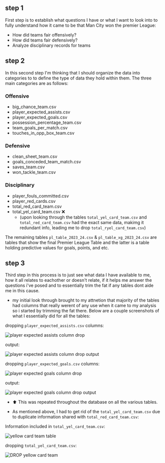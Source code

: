 ## step 1

First step is to establish what questions I have or what I want to look into to fully understand  how it came to be that Man City won the premier League:

- How did teams fair offensively?
- How did teams fair defensively?
- Analyze disciplinary records for teams

## step 2
In this second step I'm thinking that I should organize the data into categories to to define the type of data they hold within them. The three main categories are as follows:

### Offensive
- big_chance_team.csv
- player_expected_assists.csv
- player_expected_goals.csv
- possession_percentage_team.csv
- team_goals_per_match.csv
- touches_in_opp_box_team.csv

### Defensive
- clean_sheet_team.csv
- goals_conceded_team_match.csv
- saves_team.csv
- won_tackle_team.csv

### Disciplinary
- player_fouls_committed.csv
- player_red_cards.csv
- total_red_card_team.csv
- total_yel_card_team.csv ❌
    - (upon looking through the tables `total_yel_card_team.csv` and `total_red_card_team.csv` had the exact same data, makimg it redundant info, leading me to drop `total_ryel_card_team.csv`)

The remaining tables `pl_table_2023_24.csv` & `pl_table_xg_2023_24.csv` are  tables that show the final Premier League Table and the latter is a table holding predictive values for goals, points, and etc.

## step 3
Third step in this process is to just see what data I have available to me, how it all relates to eachother or doesn't relate, if it helps me answer the questions i've posed and to essentially trim the fat if any tables dont aide me in this cause.

- my initial look through brought to my attnetion that majority of the tables had columns that really werent of any use when it came to my analysis so i started by trimming the fat there. Below are a couple screenshots of what I essentially did for all the tables:

dropping `player_expected_assists.csv` columns:

![player expected assists column drop](https://github.com/user-attachments/assets/51b8cc1e-982d-4e30-ae01-23cc790a183d)


output:

![player expected assists column drop output](https://github.com/user-attachments/assets/84ec1dd4-b1df-4935-91c6-1f98bd3db5d7)

dropping `player_expected_goals.csv` columns:

![player expected goals column drop](https://github.com/user-attachments/assets/5d374dfb-6282-4f99-af5f-678eb752335b)

output:

![player expected goals column drop output](https://github.com/user-attachments/assets/c16773fd-cbcd-44f4-bdc5-43834503e947)

- ⬆️ This was repeated throughout the database on all the various tables.

- As mentioned above, I had to get rid of the `total_yel_card_team.csv` due to duplicate information shared with `total_red_card_team.csv`:

Information included in `total_yel_card_team.csv`:

![yellow card team table](https://github.com/user-attachments/assets/56a6aff0-264b-4621-9c1e-6acbb9a9c4b8)


dropping `total_yel_card_team.csv`:

![DROP yellow card team](https://github.com/user-attachments/assets/6ec7fce0-0e7f-4457-ae9b-06922f76e1b4)





  




